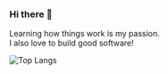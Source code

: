 ### Hi there 👋
<p>
      Learning how things work is my passion. <br />
      I also love to build good software! 
</p>

 ![Top Langs](https://github-readme-stats.vercel.app/api/top-langs/?username=davidgordon12&hide=html,css,scss,asp.net,makefile,batch,html&langs_count=9&theme=tokyonight)
